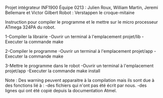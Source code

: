 Projet intégrateur INF1900
Équipe 0213 : Julien Roux, William Martin, Jeremi Bellemare et Victor Gilbert
Robot : Verstappen le croque-mitaine

Instruction pour compiler le programme et le mettre sur le micro processeur ATmega 324PA du robot.

1-Compiler la librairie
    -Ouvrir un terminal à l'emplacement projet/lib
    -Executer la commande make

2-Compiler le programme
    -Ouvrir un terminal à l'emplacement projet/app
    -Executer la commande make

3-Mettre le programme dans le robot
    -Ouvrir un terminal à l'emplacement projet/app
    -Executer la commande make install


Note :
Des warning peuvent apparaitre à la compilation mais ils sont due à des fonctions lié à : -des fichiers qui n'ont pas été écrit par nous.
                                                                                          -des lignes qui ont été copié depuis la documentation Atmel.

